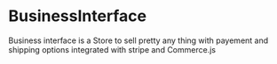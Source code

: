 # BusinessInterface
Business interface is a Store to sell pretty any thing with payement and shipping options integrated with stripe and Commerce.js
